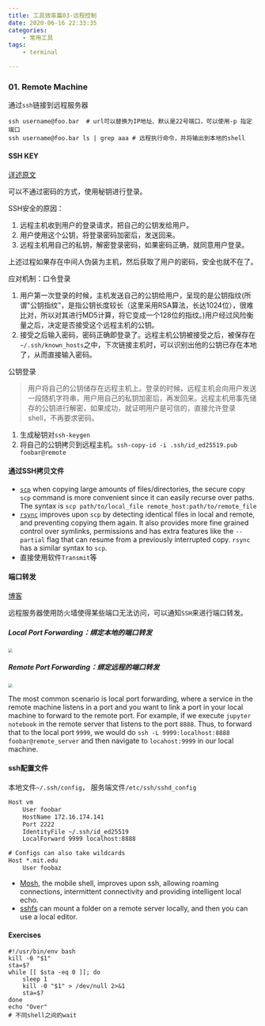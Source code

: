 ```yaml
---
title: 工具效率篇03-远程控制
date: 2020-06-16 22:33:35
categories:
	- 常用工具 
tags:
	- terminal

---
```


### 01. Remote Machine

通过`ssh`链接到远程服务器

```shell
ssh username@foo.bar  # url可以替换为IP地址、默认是22号端口，可以使用-p 指定端口
ssh username@foo.bar ls | grep aaa # 远程执行命令，并将输出到本地的shell
```

#### SSH KEY

[详述原文](https://www.ruanyifeng.com/blog/2011/12/ssh_remote_login.html)

可以不通过密码的方式，使用秘钥进行登录。

SSH安全的原因：

1. 远程主机收到用户的登录请求，把自己的公钥发给用户。
2. 用户使用这个公钥，将登录密码加密后，发送回来。
3. 远程主机用自己的私钥，解密登录密码，如果密码正确，就同意用户登录。

上述过程如果存在中间人伪装为主机，然后获取了用户的密码，安全也就不在了。

应对机制：口令登录

1. 用户第一次登录的时候，主机发送自己的公钥给用户，呈现的是公钥指纹(所谓"公钥指纹"，是指公钥长度较长（这里采用RSA算法，长达1024位），很难比对，所以对其进行MD5计算，将它变成一个128位的指纹。)用户经过风险衡量之后，决定是否接受这个远程主机的公钥。
2. 接受之后输入密码，密码正确即登录了。远程主机公钥被接受之后，被保存在`~/.ssh/known_hosts`之中，下次链接主机时，可以识别出他的公钥已存在本地了，从而直接输入密码。

公钥登录

> 用户将自己的公钥储存在远程主机上。登录的时候，远程主机会向用户发送一段随机字符串，用户用自己的私钥加密后，再发回来。远程主机用事先储存的公钥进行解密，如果成功，就证明用户是可信的，直接允许登录shell，不再要求密码。

1. 生成秘钥对`ssh-keygen`
2. 将自己的公钥拷贝到远程主机。`ssh-copy-id -i .ssh/id_ed25519.pub foobar@remote`

#### 通过SSH拷贝文件

- [`scp`](https://www.man7.org/linux/man-pages/man1/scp.1.html) when copying large amounts of files/directories, the secure copy `scp` command is more convenient since it can easily recurse over paths. The syntax is `scp path/to/local_file remote_host:path/to/remote_file`
- [`rsync`](https://www.man7.org/linux/man-pages/man1/rsync.1.html) improves upon `scp` by detecting identical files in local and remote, and preventing copying them again. It also provides more fine grained control over symlinks, permissions and has extra features like the `--partial` flag that can resume from a previously interrupted copy. `rsync` has a similar syntax to `scp`.
- 直接使用软件`Transmit`等

#### 端口转发

[博客](http://www.ruanyifeng.com/blog/2011/12/ssh_port_forwarding.html)

远程服务器使用防火墙使得某些端口无法访问，可以通知`SSH`来进行端口转发。

##### **Local Port Forwarding**：绑定本地的端口转发

<img src="/Users/wangdh/Files/blogs/source/_posts/工具效率篇03-远程控制/01.png" style="zoom:50%;" />

##### **Remote Port Forwarding**：绑定远程的端口转发

<img src="/Users/wangdh/Files/blogs/source/_posts/工具效率篇03-远程控制/03.png" style="zoom:50%;" />

The most common scenario is local port forwarding, where a service in the remote machine listens in a port and you want to link a port in your local machine to forward to the remote port. For example, if we execute `jupyter notebook` in the remote server that listens to the port `8888`. Thus, to forward that to the local port `9999`, we would do `ssh -L 9999:localhost:8888 foobar@remote_server` and then navigate to `locahost:9999` in our local machine.

#### ssh配置文件

本地文件`~/.ssh/config`， 服务端文件`/etc/ssh/sshd_config`

```txt
Host vm
    User foobar
    HostName 172.16.174.141
    Port 2222
    IdentityFile ~/.ssh/id_ed25519
    LocalForward 9999 localhost:8888

# Configs can also take wildcards
Host *.mit.edu
    User foobaz
```

- [Mosh](https://mosh.org/), the mobile shell, improves upon ssh, allowing roaming connections, intermittent connectivity and providing intelligent local echo.
- [sshfs](https://github.com/libfuse/sshfs) can mount a folder on a remote server locally, and then you can use a local editor.

#### Exercises

```shell
#!/usr/bin/env bash
kill -0 "$1"
sta=$?
while [[ $sta -eq 0 ]]; do
    sleep 1
    kill -0 "$1" > /dev/null 2>&1
    sta=$?
done
echo "Over"
# 不同shell之间的wait
```

